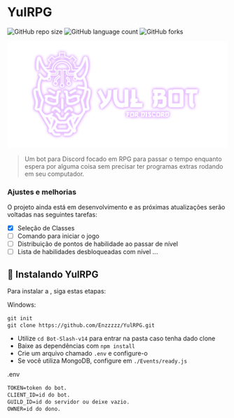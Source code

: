 # YulRPG

<!---Esses são exemplos. Veja https://shields.io para outras pessoas ou para personalizar este conjunto de escudos. Você pode querer incluir dependências, status do projeto e informações de licença aqui--->

![GitHub repo size](https://img.shields.io/github/repo-size/Enzzzzz/YulRPG?style=for-the-badge)
![GitHub language count](https://img.shields.io/github/languages/count/Enzzzzz/YulRPG?style=for-the-badge)
![GitHub forks](https://img.shields.io/github/forks/Enzzzzz/YulRPG?style=for-the-badge)


<img src="image.png" alt="img">

> Um bot para Discord focado em RPG para passar o tempo enquanto espera por alguma coisa sem precisar ter programas extras rodando em seu computador.

### Ajustes e melhorias

O projeto ainda está em desenvolvimento e as próximas atualizações serão voltadas nas seguintes tarefas:

- [x] Seleção de Classes
- [ ] Comando para iniciar o jogo
- [ ] Distribuição de pontos de habilidade ao passar de nível
- [ ] Lista de habilidades desbloqueadas com nível
 ...

## 🚀 Instalando YulRPG

Para instalar a <YulRPG>, siga estas etapas:

Windows:
```
git init
git clone https://github.com/Enzzzzz/YulRPG.git
```
* Utilize `cd Bot-Slash-v14` para entrar na pasta caso tenha dado clone
* Baixe as dependências com `npm install`
* Crie um arquivo chamado `.env` e configure-o
* Se você utiliza MongoDB, configure em `./Events/ready.js`

.env
```
TOKEN=token do bot.
CLIENT_ID=id do bot.
GUILD_ID=id do servidor ou deixe vazio.
OWNER=id do dono.
```